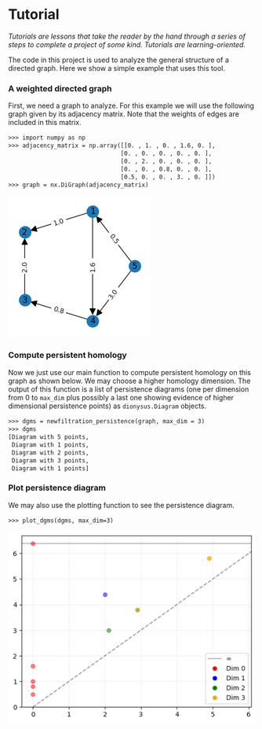 # Tutorial
*Tutorials are lessons that take the reader by the hand through a series of steps to complete a project of some kind. Tutorials are learning-oriented.*

The code in this project is used to analyze the general structure of a directed graph. Here we show a simple example that uses this tool.

### A weighted directed graph

First, we need a graph to analyze. For this example we will use the following graph given by its adjacency matrix. Note that the weights of edges are included in this matrix.

```
>>> import numpy as np
>>> adjacency_matrix = np.array([[0. , 1. , 0. , 1.6, 0. ],
                                [0. , 0. , 0. , 0. , 0. ],
                                [0. , 2. , 0. , 0. , 0. ],
                                [0. , 0. , 0.8, 0. , 0. ],
                                [0.5, 0. , 0. , 3. , 0. ]])
>>> graph = nx.DiGraph(adjacency_matrix)
```
![Example graph](example_graph.png)

### Compute persistent homology

Now we just use our main function to compute persistent homology on this graph as shown below. We may choose a higher homology dimension. The output of this function is a list of persistence diagrams (one per dimension from 0 to `max_dim` plus possibly a last one showing evidence of higher dimensional persistence points) as `dionysus.Diagram` objects.
```
>>> dgms = newfiltration_persistence(graph, max_dim = 3)
>>> dgms
[Diagram with 5 points,
 Diagram with 1 points,
 Diagram with 2 points,
 Diagram with 3 points,
 Diagram with 1 points]
```

### Plot persistence diagram

We may also use the plotting function to see the persistence diagram.
```
>>> plot_dgms(dgms, max_dim=3)
```
![Example diagram](example_diagram.png)